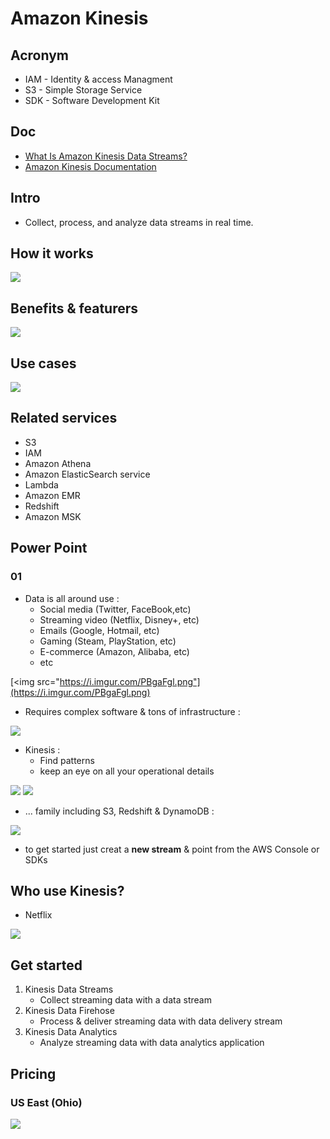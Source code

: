 # Amazon Kinesis

## Acronym
* IAM - Identity & access Managment
* S3 - Simple Storage Service
* SDK - Software Development Kit

## Doc
* [What Is Amazon Kinesis Data Streams?](https://docs.aws.amazon.com/streams/latest/dev/introduction.html)
* [Amazon Kinesis Documentation](https://docs.aws.amazon.com/kinesis/)

## Intro
* Collect, process, and analyze data streams in real time.

## How it works
[<img src="https://i.imgur.com/MqQh9jn.png">](https://i.imgur.com/MqQh9jn.png)

## Benefits & featurers
[<img src="https://i.imgur.com/rFpHyt5.png">](https://i.imgur.com/rFpHyt5.png)

## Use cases
[<img src="https://i.imgur.com/PMsbj34.png">](https://i.imgur.com/PMsbj34.png)

## Related services
* S3
* IAM
* Amazon Athena
* Amazon ElasticSearch service
* Lambda
* Amazon EMR
* Redshift
* Amazon MSK

## Power Point 
### 01
* Data is all around use :  
  * Social media (Twitter, FaceBook,etc)
  * Streaming video (Netflix, Disney+, etc)
  * Emails (Google, Hotmail, etc)
  * Gaming (Steam, PlayStation, etc)
  * E-commerce (Amazon, Alibaba, etc)
  * etc

[<img src="https://i.imgur.com/PBgaFgl.png"](https://i.imgur.com/PBgaFgl.png)

* Requires complex software & tons of infrastructure :

[<img src="https://i.imgur.com/sgZhYwh.png">](https://i.imgur.com/sgZhYwh.png)

* Kinesis :
  * Find patterns
  * keep an eye on all your operational details
  
[<img src="https://i.imgur.com/ajupqW6.png">](https://i.imgur.com/ajupqW6.png)
[<img src="https://i.imgur.com/15JGzUq.png">](https://i.imgur.com/15JGzUq.png)

* ... family including S3, Redshift & DynamoDB :

[<img src="https://i.imgur.com/r1YvEl4.png">](https://i.imgur.com/r1YvEl4.png)

* to get started just creat a **new stream** & point from the AWS Console
  or SDKs

## Who use Kinesis?
* Netflix

[<img src="https://i.imgur.com/rmQej3K.png">](https://i.imgur.com/rmQej3K.png)

## Get started
1) Kinesis Data Streams
   * Collect streaming data with a data stream
2) Kinesis Data Firehose
   * Process & deliver streaming data with data delivery stream
3) Kinesis Data Analytics
   * Analyze streaming data with data analytics application

## Pricing
### US East (Ohio)
[<img src="https://i.imgur.com/hrMX1Fg.png">](https://i.imgur.com/hrMX1Fg.png)

